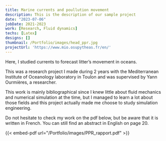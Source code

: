 ```yaml
---
title: Marine currents and poullution movement
description: This is the description of our sample project
date: "2023-07-06"
jobDate: 2021-2023
work: [Research, Fluid dynamics]
techs: [Latex]
designs: []
thumbnail: /Portfolio/images/head_ppr.jpg
projectUrl: 'https://www.mio.osupytheas.fr/en/'
---
```


Here, I studied currents to forecast litter’s movement in oceans.

This was a research project I made during 2 years with the Mediterranean Institute of Oceanology laboratory in Toulon and was supervised by Yann Ourmières, a researcher.

This work is mainly bibliographical since I knew little about fluid mechanics and numerical simulation at the time, but I managed to learn a lot about those fields and this project actually made me choose to study simulation engineering.

Do not hesitate to check my work on the pdf below, but be aware that it is written in French. You can still find an abstract in English on page 20.

{{< embed-pdf url="/Portfolio/images/PPR_rapport.pdf" >}}